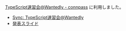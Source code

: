 [TypeScript速習会@Wantedly - connpass](http://wantedly.connpass.com/event/22954/) に利用しました。

- [Sync: TypeScript速習会@Wantedly](http://s.wantedly.com/1kWp8WV)
- [発表スライド](http://seanchas116.github.io/slide-learn-typescript/#/)